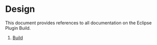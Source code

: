 # Design

This document provides references to all documentation on the Eclipse Plugin Build.

1. [Build](Build.md)


